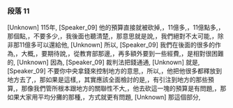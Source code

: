 ### 段落 11

[Unknown] 115年,
[Speaker_09] 他的預算直接就被砍掉,，11億多,，11億點多,，那個點,，不要多少,，我後面也聽清楚,，那意思就是說,，我們絕對不太可能,，除非那11億多可以還給他,
[Unknown] 所以,
[Speaker_09] 我們在後面的很多的作為,，大概,，要期待說,，從教育部那邊,，再多額外要到一些經費,，是相對很困難的,
[Unknown] 因為,
[Speaker_09] 裁判法把錢通通,
[Unknown] 就是,
[Speaker_09] 不要你中央拿錢來控制地方的意思,，所以,，他把他很多都釋放到地方去了,，那如果是這樣,，其實應該全面檢討的是,，有引注到地方的那些預算,，那像我們管所根本跟地方的關聯性不大,，他去砍這一塊的預算是有問題,，那如果大家用平均分攤的那種,，方式就更有問題,
[Unknown] 那這個部分,